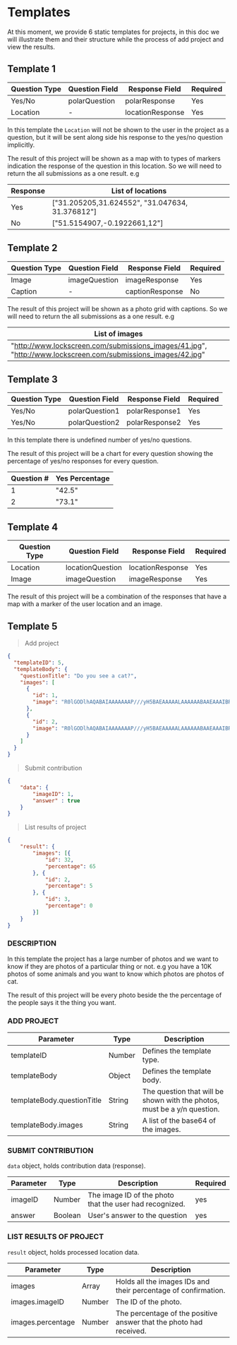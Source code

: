 # Templates
At this moment, we provide 6 static templates for projects, in this doc we will illustrate them and their structure while the process of add project and view the results.

## Template 1

Question Type | Question Field | Response Field | Required
------------- | ------------- | -------------- | --------
Yes/No | polarQuestion | polarResponse | Yes
Location | - | locationResponse | Yes

In this template the `Location` will not be shown to the user in the project as a question, but it will be sent along side his response to the yes/no question implicitly.

The result of this project will be shown as a map with to types of markers indication the response of the question in this location. So we will need to return the all submissions as a one result. e.g

Response | List of locations
---------| ----------
Yes | ["31.205205,31.624552", "31.047634, 31.376812"]
No | ["51.5154907,-0.1922661,12"]

## Template 2

Question Type | Question Field | Response Field | Required
------------- | ------------- | -------------- | --------
Image | imageQuestion | imageResponse | Yes
Caption  | - | captionResponse | No

The result of this project will be shown as a photo grid with captions. So we will need to return the all submissions as a one result. e.g

List of images |
-------------- |
"http://www.lockscreen.com/submissions_images/41.jpg", "http://www.lockscreen.com/submissions_images/42.jpg" |


## Template 3

Question Type | Question Field | Response Field | Required
------------- | ------------- | -------------- | --------
Yes/No | polarQuestion1 | polarResponse1 | Yes
Yes/No | polarQuestion2 | polarResponse2 | Yes

In this template there is undefined number of yes/no questions.

The result of this project will be a chart for every question showing the percentage of yes/no responses for every question.

Question # | Yes Percentage
---------- | --------------
1 | "42.5"
2 | "73.1"

## Template 4

Question Type | Question Field | Response Field | Required
------------- | ------------ | -------------- | --------
Location | locationQuestion | locationResponse | Yes
Image | imageQuestion | imageResponse | Yes

The result of this project will be a combination of the responses that have a map with a marker of the user location and an image.


## Template 5

> Add project

```json
{
  "templateID": 5,
  "templateBody": {
    "questionTitle": "Do you see a cat?",
    "images": [
      {
        "id": 1,
        "image": "R0lGODlhAQABAIAAAAAAAP///yH5BAEAAAAALAAAAAABAAEAAAIBRAA7"
      },
      {
        "id": 2,
        "image": "R0lGODlhAQABAIAAAAAAAP///yH5BAEAAAAALAAAAAABAAEAAAIBRAA7"
      }
    ]
  }
}
```

> Submit contribution

```json
{
    "data": {
        "imageID": 1,
        "answer" : true
    }
}
```

> List results of project

```json
{
	"result": {
		"images": [{
			"id": 32,
			"percentage": 65
		}, {
			"id": 2,
			"percentage": 5
		}, {
			"id": 3,
			"percentage": 0
		}]
	}
}
```

### DESCRIPTION

In this template the project has a large number of photos and we want to know if they are photos of a particular thing or not. e.g you have a 10K photos of some animals and you want to know which photos are photos of cat.

The result of this project will be every photo beside the the percentage of the people says it the thing you want.

### ADD PROJECT

Parameter                  | Type   | Description
----------------------------|------- | --------------
templateID                 | Number | Defines the template type.
templateBody               | Object | Defines the template body.
templateBody.questionTitle | String | The question that will be shown with the photos, must be a y/n question.
templateBody.images        | String | A list of the base64 of the images.


### SUBMIT CONTRIBUTION
`data` object, holds contribution data (response).

Parameter    | Type    | Description                                        | Required
-------------|---------| ---------------------------------------------------|---------
imageID      | Number  | The image ID of the photo that the user had recognized.| yes
answer       | Boolean  | User's answer to the question                         | yes


### LIST RESULTS OF PROJECT
`result` object, holds processed location data.

Parameter | Type   | Description
----------|--------|-------------
images    | Array | Holds all the images IDs and their percentage of confirmation.
images.imageID    | Number  | The ID of the photo.
images.percentage | Number  | The percentage of the positive answer that the photo had received.
